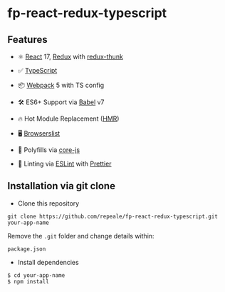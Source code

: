 # fp-react-redux-typescript

## Features

- ⚛️ [React](https://reactjs.org) 17, [Redux](https://redux.js.org) with [redux-thunk](https://github.com/reduxjs/redux-thunk)
- ✅ [TypeScript](https://www.typescriptlang.org)

- 📦 [Webpack](https://github.com/webpack/webpack) 5 with TS config
- 🛠 ES6+ Support via [Babel](https://github.com/babel/babel) v7
- 🔥 Hot Module Replacement ([HMR](https://webpack.js.org/concepts/hot-module-replacement))

- 🖥 [Browserslist](https://github.com/browserslist/browserslist)
- 💊 Polyfills via [core-js](https://github.com/zloirock/core-js)
- 🧯 Linting via [ESLint](https://github.com/eslint/eslint) with [Prettier](https://github.com/prettier/prettier)

## Installation via git clone

- Clone this repository

```
git clone https://github.com/repeale/fp-react-redux-typescript.git your-app-name
```

Remove the `.git` folder and change details within:

```
package.json
```

- Install dependencies

```
$ cd your-app-name
$ npm install
```
